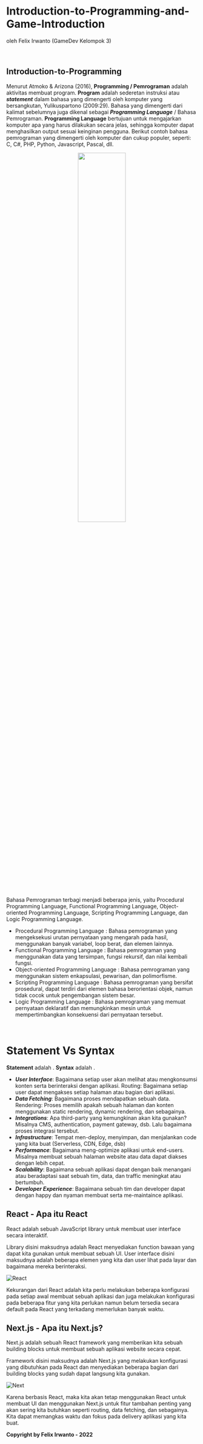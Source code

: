 <h1> Introduction-to-Programming-and-Game-Introduction </h1>
<p> oleh Felix Irwanto (GameDev Kelompok 3) </p>
<br>

## Introduction-to-Programming
Menurut Atmoko & Arizona (2016), **Programming / Pemrograman** adalah aktivitas membuat program. **Program** adalah sederetan instruksi atau ***statement*** dalam bahasa yang dimengerti oleh komputer yang bersangkutan, Yulikuspartono (2009:29). Bahasa yang dimengerti dari kalimat sebelumnya juga dikenal sebagai ***Programming Language*** / Bahasa Pemrograman. **Programming Language** bertujuan untuk mengajarkan komputer apa yang harus dilakukan secara jelas, sehingga komputer dapat menghasilkan output sesuai keinginan pengguna. Berikut contoh bahasa pemrograman yang dimengerti oleh komputer dan cukup populer, seperti: C, C#, PHP, Python, Javascript, Pascal, dll.
<p align="center"><img width="50%" src="https://www.watelectronics.com/wp-content/uploads/different-programming-languages.png"> </p>

Bahasa Pemrograman terbagi menjadi beberapa jenis, yaitu Procedural Programming Language, Functional Programming Language, Object-oriented Programming Language, Scripting Programming Language, dan Logic Programming Language. 
- Procedural Programming Language : Bahasa pemrograman yang mengeksekusi urutan pernyataan yang mengarah pada hasil, menggunakan banyak variabel, loop berat, dan elemen lainnya.
- Functional Programming Language : Bahasa pemrograman yang menggunakan data yang tersimpan, fungsi rekursif, dan nilai kembali fungsi. 
- Object-oriented Programming Language : Bahasa pemrograman yang menggunakan sistem enkapsulasi, pewarisan, dan polimorfisme. 
- Scripting Programming Language : Bahasa pemrograman yang bersifat prosedural, dapat terdiri dari elemen bahasa berorientasi objek, namun tidak cocok untuk pengembangan sistem besar. 
- Logic Programming Language : Bahasa pemrograman yang memuat pernyataan deklaratif dan memungkinkan mesin untuk mempertimbangkan konsekuensi dari pernyataan tersebut.
<br>

# Statement Vs Syntax
**Statement** adalah .
**Syntax** adalah .

- ***User Interface***: Bagaimana setiap user akan melihat atau mengkonsumsi konten serta berinteraksi dengan aplikasi.
Routing: Bagaimana setiap user dapat mengakses setiap halaman atau bagian dari aplikasi.
- ***Data Fetching***: Bagaimana proses mendapatkan sebuah data.
Rendering: Proses memilih apakah sebuah halaman dan konten menggunakan static rendering, dynamic rendering, dan sebagainya.
- ***Integrations***: Apa third-party yang kemungkinan akan kita gunakan? Misalnya CMS, authentication, payment gateway, dsb. Lalu bagaimana proses integrasi tersebut.
- ***Infrastructure***: Tempat men-deploy, menyimpan, dan menjalankan code yang kita buat (Serverless, CDN, Edge, dsb)
- ***Performance***: Bagaimana meng-optimize aplikasi untuk end-users. Misalnya membuat sebuah halaman website atau data dapat diakses dengan lebih cepat.
- ***Scalability***: Bagaimana sebuah aplikasi dapat dengan baik menangani atau beradaptasi saat sebuah tim, data, dan traffic meningkat atau bertumbuh.
- ***Developer Experience***: Bagaimana sebuah tim dan developer dapat dengan happy dan nyaman membuat serta me-maintaince aplikasi.

## React - Apa itu React
React adalah sebuah JavaScript library untuk membuat user interface secara interaktif.

Library disini maksudnya adalah React menyediakan function bawaan yang dapat kita gunakan untuk membuat sebuah UI. User interface disini maksudnya adalah beberapa elemen yang kita dan user lihat pada layar dan bagaimana mereka berinteraksi.

![React](https://nextjs.org/static/images/learn/foundations/user-interface.png)

Kekurangan dari React adalah kita perlu melakukan beberapa konfigurasi pada setiap awal membuat sebuah aplikasi dan juga melakukan konfigurasi pada beberapa fitur yang kita perlukan namun belum tersedia secara default pada React yang terkadang memerlukan banyak waktu.

## Next.js - Apa itu Next.js?

Next.js adalah sebuah React framework yang memberikan kita sebuah building blocks untuk membuat sebuah aplikasi website secara cepat.

Framework disini maksudnya adalah Next.js yang melakukan konfigurasi yang dibutuhkan pada React dan menyediakan beberapa bagian dari building blocks yang sudah dapat langsung kita gunakan.

![Next](https://nextjs.org/static/images/learn/foundations/next-app.png)

Karena berbasis React, maka kita akan tetap menggunakan React untuk membuat UI dan menggunakan Next.js untuk fitur tambahan penting yang akan sering kita butuhkan seperti routing, data fetching, dan sebagainya. Kita dapat memangkas waktu dan fokus pada delivery aplikasi yang kita buat.

**Copyright by Felix Irwanto - 2022**
